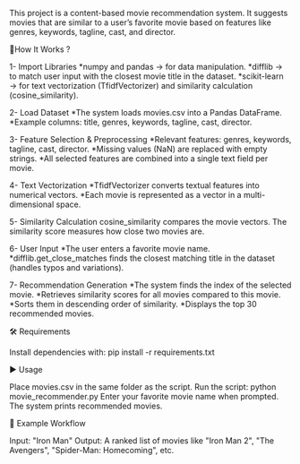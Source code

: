 This project is a content-based movie recommendation system. It suggests movies that are similar to a user’s favorite movie based on features like genres, keywords, tagline, cast, and director.

📌How It Works ?

1- Import Libraries
*numpy and pandas → for data manipulation.
*difflib → to match user input with the closest movie title in the dataset.
*scikit-learn → for text vectorization (TfidfVectorizer) and similarity calculation (cosine_similarity).

2- Load Dataset
*The system loads movies.csv into a Pandas DataFrame.
*Example columns: title, genres, keywords, tagline, cast, director.

3- Feature Selection & Preprocessing
*Relevant features: genres, keywords, tagline, cast, director.
*Missing values (NaN) are replaced with empty strings.
*All selected features are combined into a single text field per movie.

4- Text Vectorization
*TfidfVectorizer converts textual features into numerical vectors.
*Each movie is represented as a vector in a multi-dimensional space.

5- Similarity Calculation
cosine_similarity compares the movie vectors.
The similarity score measures how close two movies are.

6- User Input
*The user enters a favorite movie name.
*difflib.get_close_matches finds the closest matching title in the dataset (handles typos and variations).

7- Recommendation Generation
*The system finds the index of the selected movie.
*Retrieves similarity scores for all movies compared to this movie.
*Sorts them in descending order of similarity.
*Displays the top 30 recommended movies.

🛠️ Requirements

Install dependencies with:
pip install -r requirements.txt

▶️ Usage

Place movies.csv in the same folder as the script.
Run the script: python movie_recommender.py
Enter your favorite movie name when prompted.
The system prints recommended movies.

🚀 Example Workflow

Input: "Iron Man"
Output: A ranked list of movies like "Iron Man 2", "The Avengers", "Spider-Man: Homecoming", etc.




